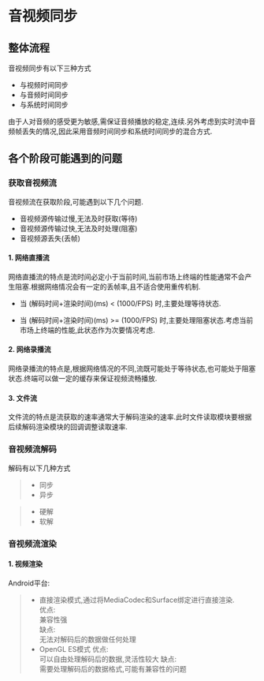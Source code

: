 # 音视频同步

## 整体流程

音视频同步有以下三种方式
- 与视频时间同步
- 与音频时间同步
- 与系统时间同步

由于人对音频的感受更为敏感,需保证音频播放的稳定,连续.另外考虑到实时流中音频帧丢失的情况,因此采用音频时间同步和系统时间同步的混合方式.

## 各个阶段可能遇到的问题

### 获取音视频流

音视频流在获取阶段,可能遇到以下几个问题.

- 音视频源传输过慢,无法及时获取(等待)
- 音视频源传输过快,无法及时处理(阻塞)
- 音视频源丢失(丢帧)

#### 1. 网络直播流

网络直播流的特点是流时间必定小于当前时间,当前市场上终端的性能通常不会产生阻塞.根据网络情况会有一定的丢帧率,且不适合使用重传机制.  

- 当 (解码时间+渲染时间)(ms) < (1000/FPS) 时,主要处理等待状态.

- 当 (解码时间+渲染时间)(ms) >= (1000/FPS) 时,主要处理阻塞状态.考虑当前市场上终端的性能,此状态作为次要情况考虑.

#### 2. 网络录播流

网络录播流的特点是,根据网络情况的不同,流既可能处于等待状态,也可能处于阻塞状态.终端可以做一定的缓存来保证视频流畅播放.

#### 3. 文件流

文件流的特点是流获取的速率通常大于解码渲染的速率.此时文件读取模块要根据后续解码渲染模块的回调调整读取速率.

### 音视频流解码

解码有以下几种方式

>- 同步
>- 异步

>- 硬解
>- 软解

### 音视频流渲染

#### 1. 视频渲染

Android平台:
>- 直接渲染模式,通过将MediaCodec和Surface绑定进行直接渲染.  
优点:  
兼容性强  
缺点:  
无法对解码后的数据做任何处理
>- OpenGL ES模式
优点:  
可以自由处理解码后的数据,灵活性较大
缺点:  
需要处理解码后的数据格式,可能有兼容性的问题